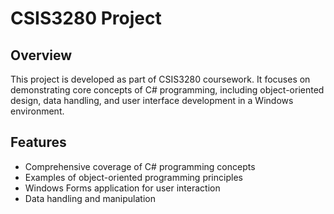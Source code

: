 # CSIS3280 Project

## Overview
This project is developed as part of CSIS3280 coursework. It focuses on demonstrating core concepts of C# programming, including object-oriented design, data handling, and user interface development in a Windows environment.

## Features
- Comprehensive coverage of C# programming concepts
- Examples of object-oriented programming principles
- Windows Forms application for user interaction
- Data handling and manipulation 
